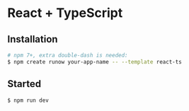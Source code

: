 # React + TypeScript

## Installation

```bash
# npm 7+, extra double-dash is needed:
$ npm create runow your-app-name -- --template react-ts
```

## Started

```bash
$ npm run dev
```